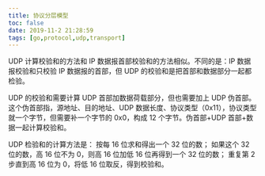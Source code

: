 ```yaml
---
title: 协议分层模型
toc: false
date: 2019-11-2 21:28:59
tags: [go,protocol,udp,transport]
---
```


UDP 计算校验和的方法和 IP 数据报首部校验和的方法相似。不同的是：IP 数据报校验和只校验 IP 数据报的首部，但 UDP 的校验和是把首部和数据部分一起都检验。

UDP 的校验和需要计算 UDP 首部加数据荷载部分，但也需要加上 UDP 伪首部。这个伪首部指，源地址、目的地址、UDP 数据长度、协议类型（0x11），协议类型就一个字节，但需要补一个字节的 0x0，构成 12 个字节。伪首部+UDP 首部+数据一起计算校验和。

UDP 检验和的计算方法是：
按每 16 位求和得出一个 32 位的数；
如果这个 32 位的数，高 16 位不为 0，则高 16 位加低 16 位再得到一个 32 位的数；
重复第 2 步直到高 16 位为 0，将低 16 位取反，得到校验和。
